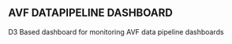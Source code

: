 <H2>AVF DATAPIPELINE DASHBOARD</H2>
<P>D3 Based dashboard for monitoring AVF data pipeline dashboards</P>


